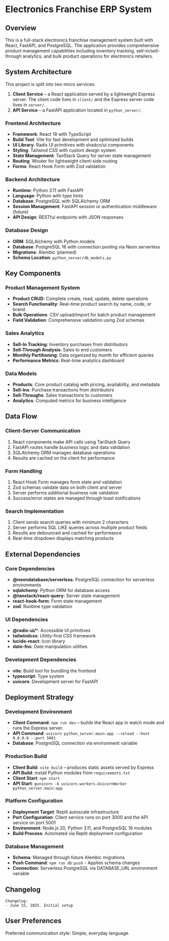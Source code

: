 # Electronics Franchise ERP System

## Overview

This is a full-stack electronics franchise management system built with React, FastAPI, and PostgreSQL. The application provides comprehensive product management capabilities including inventory tracking, sell-in/sell-through analytics, and bulk product operations for electronics retailers.

## System Architecture

This project is split into two micro services:

1. **Client Service** – a React application served by a lightweight Express server. The client code lives in `client/` and the Express server code lives in `server/`.
2. **API Service** – a FastAPI application located in `python_server/`.

### Frontend Architecture
- **Framework**: React 18 with TypeScript
- **Build Tool**: Vite for fast development and optimized builds
- **UI Library**: Radix UI primitives with shadcn/ui components
- **Styling**: Tailwind CSS with custom design system
- **State Management**: TanStack Query for server state management
- **Routing**: Wouter for lightweight client-side routing
- **Forms**: React Hook Form with Zod validation

### Backend Architecture
- **Runtime**: Python 3.11 with FastAPI
- **Language**: Python with type hints
- **Database**: PostgreSQL with SQLAlchemy ORM
- **Session Management**: FastAPI session or authentication middleware (future)
- **API Design**: RESTful endpoints with JSON responses

### Database Design
- **ORM**: SQLAlchemy with Python models
- **Database**: PostgreSQL 16 with connection pooling via Neon serverless
- **Migrations**: Alembic (planned)
- **Schema Location**: `python_server/db_models.py`

## Key Components

### Product Management System
- **Product CRUD**: Complete create, read, update, delete operations
- **Search Functionality**: Real-time product search by name, code, or brand
- **Bulk Operations**: CSV upload/import for batch product management
- **Field Validation**: Comprehensive validation using Zod schemas

### Sales Analytics
- **Sell-In Tracking**: Inventory purchases from distributors
- **Sell-Through Analysis**: Sales to end customers
- **Monthly Partitioning**: Data organized by month for efficient queries
- **Performance Metrics**: Real-time analytics dashboard

### Data Models
- **Products**: Core product catalog with pricing, availability, and metadata
- **Sell-Ins**: Purchase transactions from distributors
- **Sell-Throughs**: Sales transactions to customers
- **Analytics**: Computed metrics for business intelligence

## Data Flow

### Client-Server Communication
1. React components make API calls using TanStack Query
2. FastAPI routes handle business logic and data validation
3. SQLAlchemy ORM manages database operations
4. Results are cached on the client for performance

### Form Handling
1. React Hook Form manages form state and validation
2. Zod schemas validate data on both client and server
3. Server performs additional business rule validation
4. Success/error states are managed through toast notifications

### Search Implementation
1. Client sends search queries with minimum 2 characters
2. Server performs SQL LIKE queries across multiple product fields
3. Results are debounced and cached for performance
4. Real-time dropdown displays matching products

## External Dependencies

### Core Dependencies
- **@neondatabase/serverless**: PostgreSQL connection for serverless environments
- **sqlalchemy**: Python ORM for database access
- **@tanstack/react-query**: Server state management
- **react-hook-form**: Form state management
- **zod**: Runtime type validation

### UI Dependencies
- **@radix-ui/***: Accessible UI primitives
- **tailwindcss**: Utility-first CSS framework
- **lucide-react**: Icon library
- **date-fns**: Date manipulation utilities

### Development Dependencies
- **vite**: Build tool for bundling the frontend
- **typescript**: Type system
- **uvicorn**: Development server for FastAPI

## Deployment Strategy

### Development Environment
- **Client Command**: `npm run dev` – builds the React app in watch mode and runs the Express server.
- **API Command**: `uvicorn python_server.main:app --reload --host 0.0.0.0 --port 5001`
- **Database**: PostgreSQL connection via environment variable

### Production Build
 - **Client Build**: `vite build` – produces static assets served by Express
 - **API Build**: install Python modules from `requirements.txt`
 - **Client Start**: `npm start`
 - **API Start**: `gunicorn -k uvicorn.workers.UvicornWorker python_server.main:app`

### Platform Configuration
 - **Deployment Target**: Replit autoscale infrastructure
 - **Port Configuration**: Client service runs on port 3000 and the API service on port 5001
- **Environment**: Node.js 20, Python 3.11, and PostgreSQL 16 modules
- **Build Process**: Automated via Replit deployment configuration

### Database Management
- **Schema**: Managed through future Alembic migrations
- **Push Command**: `npm run db:push` - Applies schema changes
- **Connection**: Serverless PostgreSQL via DATABASE_URL environment variable

## Changelog

```
Changelog:
- June 15, 2025. Initial setup
```

## User Preferences

Preferred communication style: Simple, everyday language.